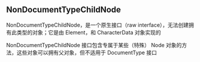 
## NonDocumentTypeChildNode
NonDocumentTypeChildNode，是一个原生接口（raw interface），无法创建拥有此类型的对象；它是由 Element，和 CharacterData 对象实现的


NonDocumentTypeChildNode 接口包含专属于某些（特殊） Node 对象的方法，这些对象可以拥有父对象，但不适用于 DocumentType 接口
